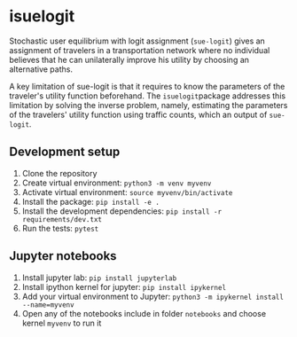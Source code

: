 # isuelogit

Stochastic user equilibrium with logit assignment (`sue-logit`) gives an assignment of travelers in a transportation network where no individual believes that he can unilaterally improve his utility by choosing an alternative paths. 

A key limitation of sue-logit is that it requires to know the parameters of the traveler's utility function beforehand. The `isuelogit`package addresses this limitation by solving the inverse problem, namely, estimating the parameters of the travelers' utility function using traffic counts, which an output of `sue-logit`.

## Development setup

1. Clone the repository
2. Create virtual environment: `python3 -m venv myvenv`
3. Activate virtual environment: `source myvenv/bin/activate`
4. Install the package: `pip install -e .`
5. Install the development dependencies: `pip install -r requirements/dev.txt`
6. Run the tests: `pytest`

## Jupyter notebooks
1. Install jupyter lab: `pip install jupyterlab`
2. Install ipython kernel for jupyter: `pip install ipykernel`
3. Add your virtual environment to Jupyter:  `python3 -m ipykernel install --name=myvenv`
4. Open any of the notebooks include in folder `notebooks` and choose kernel `myvenv` to run it
